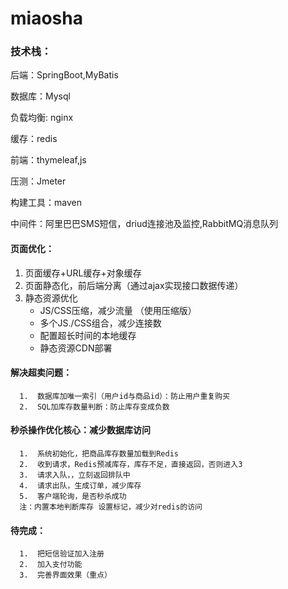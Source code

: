 # miaosha
### 技术栈：
  后端：SpringBoot,MyBatis <p>
  数据库：Mysql <p>
  负载均衡: nginx <p>
  缓存：redis <p>
  前端：thymeleaf,js <p>
  压测：Jmeter <p>
  构建工具：maven <p>
  中间件：阿里巴巴SMS短信，driud连接池及监控,RabbitMQ消息队列
    
    

#### 页面优化：
1.  页面缓存+URL缓存+对象缓存
2.  页面静态化，前后端分离（通过ajax实现接口数据传递）
3.  静态资源优化
    - JS/CSS压缩，减少流量  （使用压缩版）
    - 多个JS./CSS组合，减少连接数     
    - 配置超长时间的本地缓存
    - 静态资源CDN部署
      
#### 解决超卖问题：
      1.  数据库加唯一索引（用户id与商品id）：防止用户重复购买
      2.  SQL加库存数量判断：防止库存变成负数
      
#### 秒杀操作优化核心：减少数据库访问
      1.  系统初始化，把商品库存数量加载到Redis
      2.  收到请求，Redis预减库存，库存不足，直接返回，否则进入3
      3.  请求入队，，立刻返回排队中
      4.  请求出队，生成订单，减少库存
      5.  客户端轮询，是否秒杀成功
      注：内置本地判断库存 设置标记，减少对redis的访问

#### 待完成：
      1.  把短信验证加入注册
      2.  加入支付功能
      3.  完善界面效果（重点）
